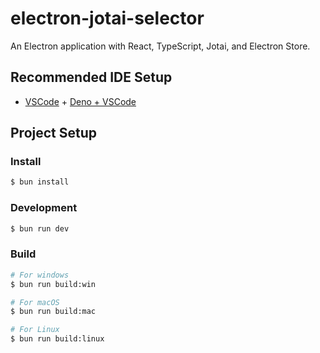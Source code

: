 # electron-jotai-selector

An Electron application with React, TypeScript, Jotai, and Electron Store.

## Recommended IDE Setup

- [VSCode](https://code.visualstudio.com/) +
  [Deno + VSCode](https://marketplace.visualstudio.com/items?itemName=denoland.vscode-deno)

## Project Setup

### Install

```bash
$ bun install
```

### Development

```bash
$ bun run dev
```

### Build

```bash
# For windows
$ bun run build:win

# For macOS
$ bun run build:mac

# For Linux
$ bun run build:linux
```
